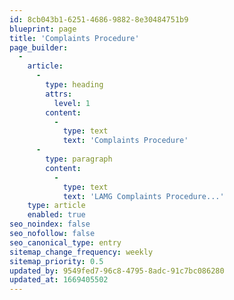 ```yaml
---
id: 8cb043b1-6251-4686-9882-8e30484751b9
blueprint: page
title: 'Complaints Procedure'
page_builder:
  -
    article:
      -
        type: heading
        attrs:
          level: 1
        content:
          -
            type: text
            text: 'Complaints Procedure'
      -
        type: paragraph
        content:
          -
            type: text
            text: 'LAMG Complaints Procedure...'
    type: article
    enabled: true
seo_noindex: false
seo_nofollow: false
seo_canonical_type: entry
sitemap_change_frequency: weekly
sitemap_priority: 0.5
updated_by: 9549fed7-96c8-4795-8adc-91c7bc086280
updated_at: 1669405502
---
```

